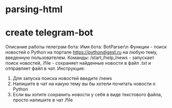 # parsing-html
# create telegram-bot 
Описание работы телеграм бота:
Имя бота: BotParser\n
Функции - поиск новостей о Python на портале https://pythondigest.ru на любую тему, введенную пользователем.
Команды: /start,/help,/news - запускает поиск новостeй, /file - сохраняет найденные новости в файл .txt и отправляет файл в чат.
Инструкция:
1) Для запуска поиска новостей введите /news
2) Напишите в чат на какую тему вы бы хотели почитать новости о Python
3) Если вы хотите сохранить новости у себя в виде текстового файла, просто напишите в чат /file

